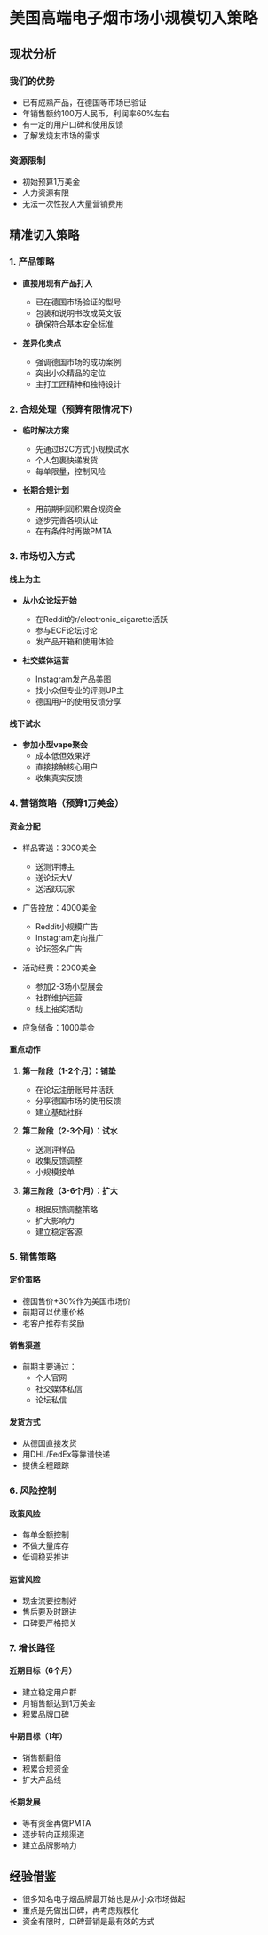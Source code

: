 # 美国高端电子烟市场小规模切入策略

## 现状分析

### 我们的优势
- 已有成熟产品，在德国等市场已验证
- 年销售额约100万人民币，利润率60%左右
- 有一定的用户口碑和使用反馈
- 了解发烧友市场的需求

### 资源限制
- 初始预算1万美金
- 人力资源有限
- 无法一次性投入大量营销费用

## 精准切入策略

### 1. 产品策略
- **直接用现有产品打入**
  - 已在德国市场验证的型号
  - 包装和说明书改成英文版
  - 确保符合基本安全标准

- **差异化卖点**
  - 强调德国市场的成功案例
  - 突出小众精品的定位
  - 主打工匠精神和独特设计

### 2. 合规处理（预算有限情况下）
- **临时解决方案**
  - 先通过B2C方式小规模试水
  - 个人包裹快递发货
  - 每单限量，控制风险

- **长期合规计划**
  - 用前期利润积累合规资金
  - 逐步完善各项认证
  - 在有条件时再做PMTA

### 3. 市场切入方式

#### 线上为主
- **从小众论坛开始**
  - 在Reddit的r/electronic_cigarette活跃
  - 参与ECF论坛讨论
  - 发产品开箱和使用体验

- **社交媒体运营**
  - Instagram发产品美图
  - 找小众但专业的评测UP主
  - 德国用户的使用反馈分享

#### 线下试水
- **参加小型vape聚会**
  - 成本低但效果好
  - 直接接触核心用户
  - 收集真实反馈

### 4. 营销策略（预算1万美金）

#### 资金分配
- 样品寄送：3000美金
  - 送测评博主
  - 送论坛大V
  - 送活跃玩家

- 广告投放：4000美金
  - Reddit小规模广告
  - Instagram定向推广
  - 论坛签名广告

- 活动经费：2000美金
  - 参加2-3场小型展会
  - 社群维护运营
  - 线上抽奖活动

- 应急储备：1000美金

#### 重点动作
1. **第一阶段（1-2个月）：铺垫**
   - 在论坛注册账号并活跃
   - 分享德国市场的使用反馈
   - 建立基础社群

2. **第二阶段（2-3个月）：试水**
   - 送测评样品
   - 收集反馈调整
   - 小规模接单

3. **第三阶段（3-6个月）：扩大**
   - 根据反馈调整策略
   - 扩大影响力
   - 建立稳定客源

### 5. 销售策略

#### 定价策略
- 德国售价+30%作为美国市场价
- 前期可以优惠价格
- 老客户推荐有奖励

#### 销售渠道
- 前期主要通过：
  - 个人官网
  - 社交媒体私信
  - 论坛私信

#### 发货方式
- 从德国直接发货
- 用DHL/FedEx等靠谱快递
- 提供全程跟踪

### 6. 风险控制

#### 政策风险
- 每单金额控制
- 不做大量库存
- 低调稳妥推进

#### 运营风险
- 现金流要控制好
- 售后要及时跟进
- 口碑要严格把关

### 7. 增长路径

#### 近期目标（6个月）
- 建立稳定用户群
- 月销售额达到1万美金
- 积累品牌口碑

#### 中期目标（1年）
- 销售额翻倍
- 积累合规资金
- 扩大产品线

#### 长期发展
- 等有资金再做PMTA
- 逐步转向正规渠道
- 建立品牌影响力

## 经验借鉴
- 很多知名电子烟品牌最开始也是从小众市场做起
- 重点是先做出口碑，再考虑规模化
- 资金有限时，口碑营销是最有效的方式 